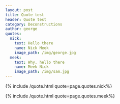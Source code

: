```yaml
---
layout: post
title: Quote test
header: Quote test
category: Deconstructions
author: george
quotes:
  nick:
    text: Hello there
    name: Nick Meek
    image_path: /img/george.jpg
  meek:
    text: Why, hello there
    name: Meek Nick
    image_path: /img/sam.jpg
---
```


{% include /quote.html quote=page.quotes.nick%}

{% include /quote.html quote=page.quotes.meek%}
